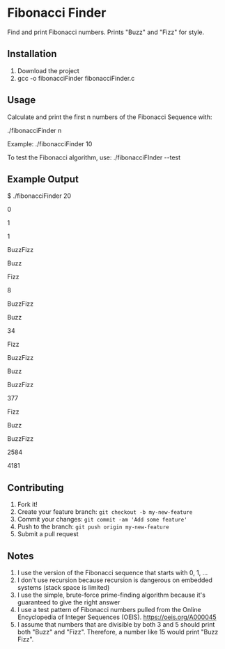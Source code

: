 # Fibonacci Finder
Find and print Fibonacci numbers. Prints "Buzz" and "Fizz" for style.

## Installation

1. Download the project
2. gcc -o fibonacciFinder fibonacciFinder.c

## Usage

Calculate and print the first n numbers of the Fibonacci Sequence with:

./fibonacciFinder n

Example: ./fibonacciFinder 10

To test the Fibonacci algorithm, use:
./fibonacciFInder --test

## Example Output

$ ./fibonacciFinder 20

0

1

1

BuzzFizz

Buzz

Fizz

8

BuzzFizz

Buzz

34

Fizz

BuzzFizz

Buzz

BuzzFizz

377

Fizz

Buzz

BuzzFizz

2584

4181

## Contributing

1. Fork it!
2. Create your feature branch: `git checkout -b my-new-feature`
3. Commit your changes: `git commit -am 'Add some feature'`
4. Push to the branch: `git push origin my-new-feature`
5. Submit a pull request

## Notes

1. I use the version of the Fibonacci sequence that starts with 0, 1, ...
2. I don't use recursion because recursion is dangerous on embedded systems (stack space is limited)
3. I use the simple, brute-force prime-finding algorithm because it's guaranteed to give the right answer
4. I use a test pattern of Fibonacci numbers pulled from the Online Encyclopedia of Integer Sequences (OEIS). https://oeis.org/A000045
5. I assume that numbers that are divisible by both 3 and 5 should print both "Buzz" and "Fizz". Therefore, a number like 15 would print "Buzz Fizz".
